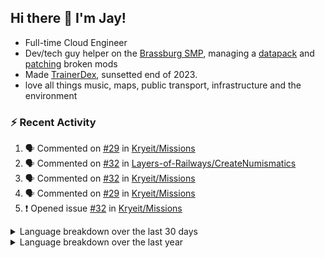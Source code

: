 ## Hi there 👋 I'm Jay!
- Full-time Cloud Engineer
- Dev/tech guy helper on the [Brassburg SMP](https://www.minecraftiplist.com/server/BrassburgACreateModServer1.19.2-26937), managing a [datapack](https://github.com/TurnrDev/BrassburgDatapack) and [patching](https://github.com/mrh0/createaddition/pull/731) broken mods
- Made [TrainerDex](https://www.github.com/TrainerDex), sunsetted end of 2023.
- love all things music, maps, public transport, infrastructure and the environment

### :zap: Recent Activity

<!--START_SECTION:activity-->
1. 🗣 Commented on [#29](https://github.com/Kryeit/Missions/issues/29#issuecomment-2064532797) in [Kryeit/Missions](https://github.com/Kryeit/Missions)
2. 🗣 Commented on [#32](https://github.com/Layers-of-Railways/CreateNumismatics/issues/32#issuecomment-2064081924) in [Layers-of-Railways/CreateNumismatics](https://github.com/Layers-of-Railways/CreateNumismatics)
3. 🗣 Commented on [#32](https://github.com/Kryeit/Missions/issues/32#issuecomment-2063472680) in [Kryeit/Missions](https://github.com/Kryeit/Missions)
4. 🗣 Commented on [#29](https://github.com/Kryeit/Missions/issues/29#issuecomment-2061006044) in [Kryeit/Missions](https://github.com/Kryeit/Missions)
5. ❗ Opened issue [#32](https://github.com/Kryeit/Missions/issues/32) in [Kryeit/Missions](https://github.com/Kryeit/Missions)
<!--END_SECTION:activity-->

<details>
  <summary>Language breakdown over the last 30 days</summary>
  
  [<img src="https://wakatime.com/share/@TurnrDev/4142a9ac-7325-4d2f-a2bb-ec199b5c798c.svg" alt="A graph showing a rundown of my languages used in the past 30 days. Unforunately, I am unable to autogen alt headers for this at the moment."/>](https://wakatime.com/@TurnrDev)
</details>

<details>
  <summary>Language breakdown over the last year</summary>
  
  [<img src="https://github-readme-stats.vercel.app/api/wakatime?username=TurnrDev&layout=compact" alt="A graph showing a rundown of my languages used in the past year. Unforunately, I am unable to autogen alt headers for this at the moment." />](https://wakatime.com/@TurnrDev)
</details>
